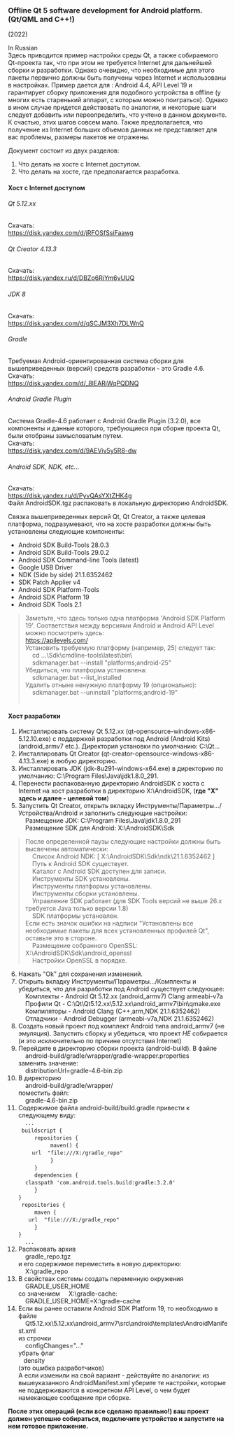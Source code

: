 ### Offline Qt 5 software development for Android platform. (Qt/QML and C++!)
(2022)

In Russian  
Здесь приводится пример настройки среды Qt, а также собираемого Qt-проекта так, что при этом не требуется Internet для дальнейшей сборки и разработки. Однако очевидно, что необходимые для этого пакеты первично должны быть получены через Internet и использованы в настройках. Пример дается для : Android 4.4, API Level 19 и гарантирует сборку приложения для подобного устройства в offline (у многих есть старенький аппарат, с которым можно поиграться). Однако в ином случае придется действовать по аналогии, и некоторые шаги следует добавить или переопределить, что учтено в данном документе. К счастью, этих шагов совсем мало.
Также предполагается, что получение из Internet больших объемов данных не представляет для вас проблемы, размеры пакетов не отражены.

Документ состоит из двух разделов:  
1. Что делать на хосте с Internet доступом.  
2. Что делать на хосте, где предполагается разработка.  


#### Хост с Internet доступом

###### Qt 5.12.xx
Скачать:  
https://disk.yandex.com/d/jRFOSfSsiFaawg  

###### Qt Creator 4.13.3
Скачать:  
https://disk.yandex.ru/d/DBZo6RiYm6vUUQ  

###### JDK 8
Скачать:  
https://disk.yandex.com/d/qSCJM3Xh7DLWnQ  

###### Gradle
Требуемая Android-ориентированная система сборки для вышеприведенных (версий) средств разработки - это Gradle 4.6.  
Скачать:  
https://disk.yandex.com/d/_8lEARjWqPQDNQ  

###### Android Gradle Plugin
Система Gradle-4.6 работает с Android Gradle Plugin (3.2.0), все компоненты и данные которого, требующиеся при сборке проекта Qt, были отобраны замысловатым путем.  
Скачать:  
https://disk.yandex.com/d/9AEViv5y5R8-dw  


###### Android SDK, NDK, etc...
Скачать:  
https://disk.yandex.ru/d/PyvQAsYXtZHK4g  
Файл AndroidSDK.tgz распаковать в локальную директорию AndroidSDK.

Связка вышеприведенных версий Qt, Qt Сreator, а также целевая платформа, подразумевают, что на хосте разработки должны быть установлены следующие компоненты:
- Android SDK Build-Tools 28.0.3         
- Android SDK Build-Tools 29.0.2         
- Android SDK Command-line Tools (latest)
- Google USB Driver                      
- NDK (Side by side) 21.1.6352462        
- SDK Patch Applier v4                   
- Android SDK Platform-Tools             
- Android SDK Platform 19                
- Android SDK Tools 2.1                  


>Заметьте, что здесь только одна платформа 'Android SDK Platform 19'. Соответствия между версиями Android и Android API Level можно посмотреть здесь:  
>	https://apilevels.com/  
>Установить требуемую платформу (например, 25) следует так:  
>	&nbsp;&nbsp;&nbsp;&nbsp;cd ...\Sdk\cmdline-tools\latest\bin\  
>	&nbsp;&nbsp;&nbsp;&nbsp;sdkmanager.bat --install "platforms;android-25"  
>Убедиться, что платформа установлена:  
>	&nbsp;&nbsp;&nbsp;&nbsp;sdkmanager.bat --list_installed  
>Удалить отныне ненужную платформу 19 (опционально):  
>	&nbsp;&nbsp;&nbsp;&nbsp;sdkmanager.bat --uninstall "platforms;android-19"  
​    
#### Хост разработки

1. Инсталлировать систему Qt 5.12.xx (qt-opensource-windows-x86-5.12.10.exe) с поддержкой разработки под Android (Android Kits) (android_armv7 etc.). Директория установки по умолчанию: C:\Qt\...  
2. Инсталлировать Qt Creator (qt-creator-opensource-windows-x86-4.13.3.exe) в любую директорию.  
3. Инсталлировать JDK (jdk-8u291-windows-x64.exe) в директорию по умолчанию: C:\Program Files\Java\jdk1.8.0_291.  
4. Перенести распакованную директорию AndroidSDK c хоста с Internet на хост разработки в директорию X:\AndroidSDK, (**где "Х" здесь и далее - целевой том**)  
5. Запустить Qt Creator, открыть вкладку Инструменты/Параметры.../Устройства/Android и заполнить следующие настройки:  
	&nbsp;&nbsp;&nbsp;&nbsp;Размещение JDK: C:\Program Files\Java\jdk1.8.0_291  
	&nbsp;&nbsp;&nbsp;&nbsp;Размещение SDK для Android: X:\AndroidSDK\Sdk  

>После определенной паузы следующие настройки должны быть высвечены автоматически:  
>	&nbsp;&nbsp;&nbsp;&nbsp;Список Android NDK:  [ X:\AndroidSDK\Sdk\ndk\21.1.6352462 ]  
>	&nbsp;&nbsp;&nbsp;&nbsp;Путь к Android SDK существует.  
>	&nbsp;&nbsp;&nbsp;&nbsp;Каталог с Android SDK доступен для записи.  
>	&nbsp;&nbsp;&nbsp;&nbsp;Инструменты SDK установлены.  
>	&nbsp;&nbsp;&nbsp;&nbsp;Инструменты платформы установлены.  
>	&nbsp;&nbsp;&nbsp;&nbsp;Инструменты сборки установлены.  
>	&nbsp;&nbsp;&nbsp;&nbsp;Управление SDK работает (для SDK Tools версий не выше 26.х требуется Java только версии 1.8)  
>	&nbsp;&nbsp;&nbsp;&nbsp;SDK платформы установлен.  
>Если есть значок ошибки на надписи "Установлены все необходимые пакеты для всех установленных профилей Qt", оставьте это в стороне.  
>	&nbsp;&nbsp;&nbsp;&nbsp;Размещение собранного OpenSSL: X:\AndroidSDK\Sdk\android_openssl  
>	&nbsp;&nbsp;&nbsp;&nbsp;Настройки OpenSSL в порядке.  

6. Нажать "Ok" для сохранения изменений.  
7. Открыть вкладку Инструменты/Параметры.../Комплекты и убедиться, что для разработки под Android существует следующее:  
	&nbsp;&nbsp;&nbsp;&nbsp;Комплекты  - Android Qt 5.12.xx (android_armv7) Clang armeabi-v7a  
	&nbsp;&nbsp;&nbsp;&nbsp;Профили Qt - C:\Qt\Qt5.12.xx\5.12.xx\android_armv7\bin\qmake.exe  
	&nbsp;&nbsp;&nbsp;&nbsp;Компиляторы - Android Clang (C++,arm,NDK 21.1.6352462)  
	&nbsp;&nbsp;&nbsp;&nbsp;Отладчики - Android Debugger (armeabi-v7a,NDK 21.1.6352462)  
8. Создать новый проект под комплект Android типа android_armv7 (не эмуляция). Запустить сборку и убедиться, что проект *НЕ* собирается (и это исключительно по причине отсутствия Internet)  
9. Перейдите в директорию сборки проекта (android-build). В файле   
	&nbsp;&nbsp;&nbsp;&nbsp;android-build/gradle/wrapper/gradle-wrapper.properties  
	заменить значение:  
	&nbsp;&nbsp;&nbsp;&nbsp;distributionUrl=gradle-4.6-bin.zip  
10. В директорию   
	&nbsp;&nbsp;&nbsp;&nbsp;android-build/gradle/wrapper/  
	поместить файл:  
	&nbsp;&nbsp;&nbsp;&nbsp;gradle-4.6-bin.zip  
11. Содержимое файла android-build/build.gradle привести к следующему виду:  
`	...    `  
` buildscript {`  
&nbsp;&nbsp;`    repositories {`  
&nbsp;&nbsp;&nbsp;&nbsp;`        maven() {`  
&nbsp;&nbsp;&nbsp;&nbsp;&nbsp;&nbsp;` url  "file:///X:/gradle_repo"`  
&nbsp;&nbsp;&nbsp;&nbsp;`        }`  
&nbsp;&nbsp;`    }`  
&nbsp;&nbsp;`    dependencies {`  
&nbsp;&nbsp;&nbsp;&nbsp;`classpath 'com.android.tools.build:gradle:3.2.0'`  
&nbsp;&nbsp;`    }`  
`}`  
` repositories {`  
&nbsp;&nbsp;`    maven {`  
&nbsp;&nbsp;&nbsp;&nbsp;` url  "file:///X:/gradle_repo"`  
&nbsp;&nbsp;`    }`  
`}`  
`	... `  
12. Распаковать архив  
	&nbsp;&nbsp;&nbsp;&nbsp;gradle_repo.tgz  
	и его содержимое переместить в новую директорию:  
	&nbsp;&nbsp;&nbsp;&nbsp;X:\gradle_repo  
13. В свойствах системы создать переменную окружения  
	&nbsp;&nbsp;&nbsp;&nbsp;GRADLE_USER_HOME  
	со значением 
	&nbsp;&nbsp;&nbsp;&nbsp;X:\gradle-cache:  
	&nbsp;&nbsp;&nbsp;&nbsp;GRADLE_USER_HOME=X:\gradle-cache  
14. Если вы ранее оставили Android SDK Platform 19, то необходимо в файле  
	&nbsp;&nbsp;&nbsp;&nbsp;Qt5.12.xх\5.12.xх\android_armv7\src\android\templates\AndroidManifest.xml  
	из строчки  
	&nbsp;&nbsp;&nbsp;&nbsp;configChanges="..."  
	убрать флаг  
	&nbsp;&nbsp;&nbsp;density  
	(это ошибка разработчиков)  
	А если изменили на свой вариант - действуйте по аналогии: из вышеуказанного AndroidManifest.xml уберите те настройки, которые не поддерживаются в конкретном API Level, о чем будет намекающее сообщение при сборке.  

**После этих операций (если все сделано правильно!) ваш проект должен успешно собираться, подключите устройство и запустите на нем готовое приложение.**

